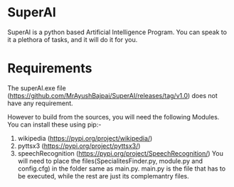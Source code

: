 # SuperAI
SuperAI is a python based Artificial Intelligence Program. You can speak to it a plethora of tasks, and it will do it for you.

# Requirements
The superAI.exe file (https://github.com/MrAyushBajpai/SuperAI/releases/tag/v1.0) does not have any requirement. 

However to build from the sources, you will need the following Modules. You can install these using pip:-
1. wikipedia (https://pypi.org/project/wikipedia/)
2. pyttsx3 (https://pypi.org/project/pyttsx3/)
3. speechRecognition (https://pypi.org/project/SpeechRecognition/)
You will need to place the files(SpecialitesFinder.py, module.py and config.cfg) in the folder same as main.py. 
main.py is the file that has to be executed, while the rest are just its complemantry files.
